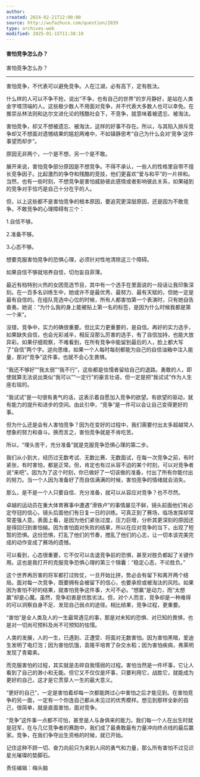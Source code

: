```yaml
---
author: 
created: 2024-02-21T12:00:00
source: http://wufazhuce.com/question/2839
type: archives-web
modified: 2025-01-15T11:38:18
---
```


#### 害怕竞争怎么办？

  害怕竞争怎么办？

  ___

  害怕竞争，不代表可以避免竞争。人在江湖，必有高下，定有胜汰。

  什么样的人可以不争不抢，说出“不争，也有自己的世界”的岁月静好，是站在人类金字塔顶端的人。这些极少数人不用面对竞争，并不代表大多数人也可以幸免。在推崇丛林法则和达尔文进化论的残酷社会下，不竞争，就意味着被遗忘、被淘汰。

  害怕竞争，却又不想被遗忘、被淘汰，这样的好事不存在。所以，与其陷入排斥竞争却又不想面对遗憾结果的尴尬两难中，不如镇静思考“自己为什么会对‘竞争’这件事望而却步”。

  原因无非两个，一个是不想，另一个是不敢。

  展开来说，害怕竞争部分原因是不想竞争。不得不承认，一些人的性格里自带不擅长竞争因子。比起激烈的争夺和残酷的竞技，他们更喜欢“爱与和平”的一片祥和。当然，也有一些时刻，不想竞争是害怕威胁彼此感情或者影响彼此关系，如果碰到的竞争对手恰巧是自己十分在乎的人。

  但，以上这些都不是害怕竞争的根本原因，要追究更深层原因，还是因为不敢竞争。不敢竞争的心理障碍有三个：

  1.自信不够。

  2.准备不够。

  3.心态不够。

  想要克服害怕竞争的恐惧心理，必须针对性地清除这三个障碍。

  如果自信不够就培养自信，切勿妄自菲薄。

  最近有档特别火热的女团竞选节目，其中有一个选手在里面说的一段话让我印象深刻。在一百多名训练生中，她或许不是最优秀、最努力、最有天赋的，但她一定是最有自信的。在组队竞选中心位的时候，所有人都害怕第一个表演时，只有她自告奋勇。她说：“为什么我的身上能被贴上第一名的标签，是因为什么时候我都是第一个来”。

  没错，竞争中，实力的确很重要。但比实力更重要的，是自信。再好的实力选手，如果缺失自信，也会光彩减半，相反没那么厉害的选手，有了自信加持，也能大放异彩。如果仔细观察，不难看到，在所有竞争中能留到最后的人，脸上都大写了“自信”两个字。逆向思维，如果一个人每时每刻都能为自己的自信油箱中注入能量，那对“竞争”这件事，也就不会心生畏惧。

  “我还不够好”“我太弱”“我不行”，这些都是怯懦者留给自己的退路。勇敢的人，即使就算无法说出类似“我可以”“一定行”的豪言壮语，但一定是把“我试试”作为人生座右铭的。

  “我试试”是一句很有勇气的话，这表示着自愿加入竞争的欲望。有欲望的驱动，就有能力的提升和进步的空间。由此引申，“竞争”是一件可以会让自己变得更好的事。

  但为什么还是会有人害怕竞争？因为在变好的过程中，我们需要付出太多超越常人想象的努力和奋斗。换而言之，害怕竞争就是不肯吃苦。

  所以，“埋头苦干，充分准备”就是克服竞争恐惧心理的第二步。

  我们从小到大，经历过无数考试、无数比赛、无数面试，在每一次竞争之前，有时紧张，有时害怕，都是正常。但，肯定也有过从容不迫的某个时刻，可以对竞争者说“来吧”。因为为了这个时刻，你已做好了一切该做的准备，付出了所有你能付出的努力。当一个人因为准备好了而自信满满的时候，害怕竞争的情绪就会消失。

  那么，是不是一个人只要自信、充分准备，就可以从容应对竞争？也不尽然。

  卓越的运动员在重大体育赛事中遭遇“滑铁卢”的事情屡见不鲜，镜头前面他们有必定夺冠的信心，镜头后面他们有日复一日的训练。可真正到了赛场，临场发挥却常常差强人意。表面上看，是因为他们紧张过度，压力巨增，分析其更深刻的原因还是得回归到害怕输。因为害怕面对失败的结果，所以在应对竞争的当下，出现了短暂的恐惧。这份恐惧，打乱了他们的节奏，搅乱了他们的心志，让一切本该完美完成的动作变成了赛场的遗憾。

  可以看到，心态很重要，它不仅可以击退竞争前的恐惧，甚至对胜负都起了关键作用。这也是我打开的克服竞争恐惧心理的第三个锦囊：“稳定心态，不论胜负。”

  这个世界再厉害的将军都打过败仗，一旦开始比拼，势必会有留下和离开两个结局。面对每一次竞争，既要拥有会被留下的信心，也要承担或被淘汰的风险。如果因为害怕不好的结果，就害怕竞争这件事，大可不必。“想赢”是动力，而“太想赢”却是心魔。虽然，竞争初衷是优胜劣汰。但，对个人而言，竞争却是一种难得的可以洞察自身不足、发现自己弱点的途径。相比结果，竞争过程，更重要。

  “害怕”是全人类及人的一生最常遇见的事，那是对未知的恐惧、对已知的畏惧，也是对一切尚可预料及尚不可预知的怯懦。

  人类的发展，人的一生，已遇到、正遭受、将面对无数害怕。因为害怕黑暗，爱迪生发明了电灯泡；因为害怕饥饿，袁隆平培育了杂交水稻；因为害怕疾病，弗莱明发现了青霉素。

  而克服害怕的过程，其实就是击碎自我懦弱的过程。害怕当然是一件坏事，它让人看到了自己的渺小和无能。但它又不仅仅是坏事，只要利用它，战胜它，就能成为更好的自己，这才是它贯穿人一生的最大意义。

  “更好的自己”，一定是害怕着却每一次都能跨过心中害怕之后才能见到。在害怕竞争的另一面，一定有一个你连自己都从未见过的优秀模样。想见到那样全新的自己，很简单，就是直面害怕，面对竞争。

  “竞争”这件事一点都不可怕，甚至是人与身俱来的能力。我们每一个人在出生时就是冠军，在与几亿竞争者的赛跑中，我们成了最勇敢最有力量冲向终点线的最后赢家。竞争，在我们争夺出生资格的时候，就已开始。

  记住这种不顾一切、奋力向前只为来到人间的勇气和力量，那么所有害怕不过见识星光璀璨的垫脚石。

  责任编辑：梅头脑

